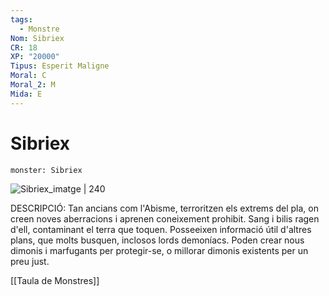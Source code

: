 ```yaml
---
tags:
  - Monstre
Nom: Sibriex
CR: 18
XP: "20000"
Tipus: Esperit Maligne
Moral: C
Moral_2: M
Mida: E
---
```

# Sibriex

```statblock
monster: Sibriex
```

![Sibriex_imatge | 240](https://static.wikia.nocookie.net/forgottenrealms/images/6/6f/Sibriex-5e.jpg/revision/latest?cb&#x3D;20190528023728)

DESCRIPCIÓ: 
Tan ancians com l'Abisme, terroritzen els extrems del pla, on creen noves aberracions i aprenen coneixement prohibit. Sang i bilis ragen d'ell, contaminant el terra que toquen. Posseeixen informació útil d'altres plans, que molts busquen, inclosos lords demoníacs. Poden crear nous dimonis i marfugants per protegir-se, o millorar dimonis existents per un preu just.

[[Taula de Monstres]]